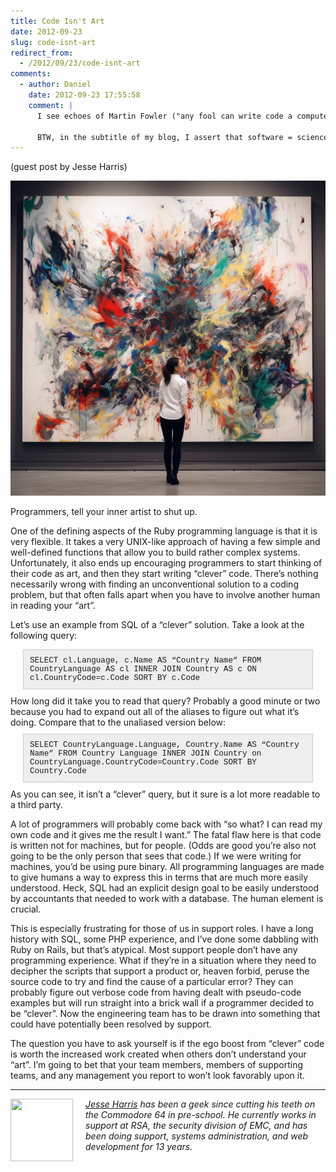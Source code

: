 ```yaml
---
title: Code Isn't Art
date: 2012-09-23
slug: code-isnt-art
redirect_from:
  - /2012/09/23/code-isnt-art
comments:
  - author: Daniel
    date: 2012-09-23 17:55:58
    comment: |
      I see echoes of Martin Fowler ("any fool can write code a computer can understand; good programmers write code that humans can understand") in your thinking, Jesse. Also, you remind me of Richard Gabriel's notion of "habitability" (from _Patterns of Software_). He deplores cleverness and instead advocates making code approachable and comfortable for others.
      
      BTW, in the subtitle of my blog, I assert that software = science + art + people. This might sound like we're at odds, but I don't think so. I'm claiming that human creativity, not just hard-core algorithms, is an essential ingredient of software; you're warning coders not to get carried away. I think that's good advice.
---
```

(guest post by Jesse Harris)

<p><img src="assets/modern-art.jpg" /></p>

Programmers, tell your inner artist to shut up.

One of the defining aspects of the Ruby programming language is that it is very flexible. It takes a very UNIX-like approach of having a few simple and well-defined functions that allow you to build rather complex systems. Unfortunately, it also ends up encouraging programmers to start thinking of their code as art, and then they start writing “clever” code. There’s nothing necessarily wrong with finding an unconventional solution to a coding problem, but that often falls apart when you have to involve another human in reading your “art”.

Let’s use an example from SQL of a “clever” solution. Take a look at the following query:
<p style="padding:10px;margin:10px 20px;font-family:courier, fixedsys;font-size:90%;background-color:#eee;border:solid 1px #ccc;">SELECT cl.Language, c.Name AS “Country Name” FROM CountryLanguage AS cl INNER JOIN Country AS c ON cl.CountryCode=c.Code SORT BY c.Code</p>
How long did it take you to read that query? Probably a good minute or two because you had to expand out all of the aliases to figure out what it’s doing. Compare that to the unaliased version below:
<p style="padding:10px;margin:10px 20px;font-family:courier, fixedsys;font-size:90%;background-color:#eee;border:solid 1px #ccc;">SELECT CountryLanguage.Language, Country.Name AS “Country Name” FROM Country Language INNER JOIN Country on CountryLanguage.CountryCode=Country.Code SORT BY Country.Code</p>
As you can see, it isn’t a “clever” query, but it sure is a lot more readable to a third party.

A lot of programmers will probably come back with “so what? I can read my own code and it gives me the result I want.” The fatal flaw here is that code is written not for machines, but for people. (Odds are good you’re also not going to be the only person that sees that code.) If we were writing for machines, you’d be using pure binary. All programming languages are made to give humans a way to express this in terms that are much more easily understood. Heck, SQL had an explicit design goal to be easily understood by accountants that needed to work with a database. The human element is crucial.

This is especially frustrating for those of us in support roles. I have a long history with SQL, some PHP experience, and I’ve done some dabbling with Ruby on Rails, but that’s atypical. Most support people don’t have any programming experience. What if they’re in a situation where they need to decipher the scripts that support a product or, heaven forbid, peruse the source code to try and find the cause of a particular error? They can probably figure out verbose code from having dealt with pseudo-code examples but will run straight into a brick wall if a programmer decided to be “clever”. Now the engineering team has to be drawn into something that could have potentially been resolved by support.

The question you have to ask yourself is if the ego boost from “clever” code is worth the increased work created when others don’t understand your “art”. I’m going to bet that your team members, members of supporting teams, and any management you report to won’t look favorably upon it.

<hr />

<img style="margin-right:20px;" title="Jesse Harris" src="https://lh5.googleusercontent.com/-JeFtN8B6Ogc/AAAAAAAAAAI/AAAAAAAABQc/SgA4WJc7j20/s250-c-k/photo.jpg" alt="" width="100" height="100" align="left" />

<em><a href="https://plus.google.com/108404514060536763555/posts" target="_blank">Jesse Harris</a> has been a geek since cutting his teeth on the Commodore 64 in pre-school. He currently works in support at RSA, the security division of EMC, and has been doing support, systems administration, and web development for 13 years.</em>
<p style="padding-top:1em;"></p>
